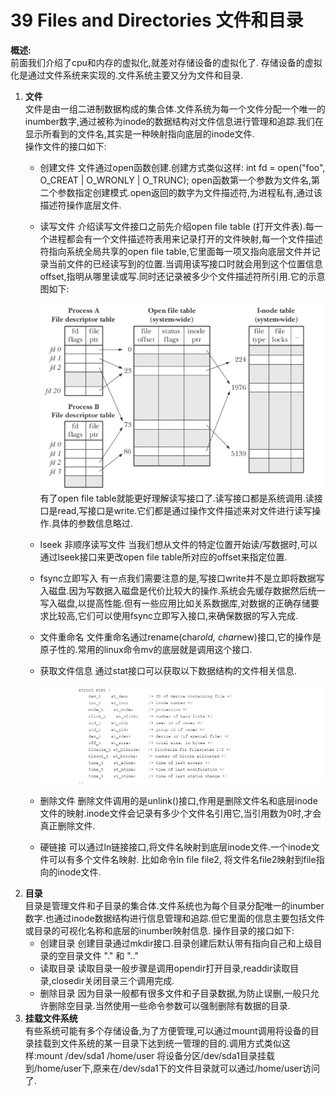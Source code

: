 39 Files and Directories 文件和目录
===

**概述:**  
前面我们介绍了cpu和内存的虚拟化,就差对存储设备的虚拟化了. 存储设备的虚拟化是通过文件系统来实现的.文件系统主要又分为文件和目录.

1.  **文件**  
    文件是由一组二进制数据构成的集合体.文件系统为每一个文件分配一个唯一的inumber数字,通过被称为inode的数据结构对文件信息进行管理和追踪.我们在显示所看到的文件名,其实是一种映射指向底层的inode文件.  
    操作文件的接口如下:  
    *   创建文件
        文件通过open函数创建.创建方式类似这样: int fd = open("foo", O_CREAT | O_WRONLY | O_TRUNC); open函数第一个参数为文件名,第二个参数指定创建模式.open返回的数字为文件描述符,为进程私有,通过该描述符操作底层文件.
    *   读写文件
        介绍读写文件接口之前先介绍open file table (打开文件表).每一个进程都会有一个文件描述符表用来记录打开的文件映射,每一个文件描述符指向系统全局共享的open file table,它里面每一项又指向底层文件并记录当前文件的已经读写到的位置.当调用读写接口时就会用到这个位置信息offset,指明从哪里读或写.同时还记录被多少个文件描述符所引用.它的示意图如下:  

        ![](img/open_file_table.png)
        有了open file table就能更好理解读写接口了.读写接口都是系统调用.读接口是read,写接口是write.它们都是通过操作文件描述来对文件进行读写操作.具体的参数信息略过.
    *   lseek 非顺序读写文件
        当我们想从文件的特定位置开始读/写数据时,可以通过lseek接口来更改open file table所对应的offset来指定位置.
    *   fsync立即写入
        有一点我们需要注意的是,写接口write并不是立即将数据写入磁盘.因为写数据入磁盘是代价比较大的操作.系统会先缓存数据然后统一写入磁盘,以提高性能.但有一些应用比如关系数据库,对数据的正确存储要求比较高,它们可以使用fsync立即写入接口,来确保数据的写入完成.
    *   文件重命名
        文件重命名通过rename(char*old, char*new)接口,它的操作是原子性的.常用的linux命令mv的底层就是调用这个接口.
    *   获取文件信息
        通过stat接口可以获取以下数据结构的文件相关信息.

        ![](img/file_stat.png)

    *   删除文件
        删除文件调用的是unlink()接口,作用是删除文件名和底层inode文件的映射.inode文件会记录有多少个文件名引用它,当引用数为0时,才会真正删除文件.

    *   硬链接
        可以通过ln链接接口,将文件名映射到底层inode文件.一个inode文件可以有多个文件名映射. 比如命令ln file file2, 将文件名file2映射到file指向的inode文件.
2.  **目录**  
    目录是管理文件和子目录的集合体.文件系统也为每个目录分配唯一的inumber数字.也通过inode数据结构进行信息管理和追踪.但它里面的信息主要包括文件或目录的可视化名称和底层的inumber映射信息.
    操作目录的接口如下:  
    *   创建目录
        创建目录通过mkdir接口.目录创建后默认带有指向自己和上级目录的空目录文件 "." 和 ".."
    *   读取目录
        读取目录一般步骤是调用opendir打开目录,readdir读取目录,closedir关闭目录三个调用完成.
    *   删除目录
        因为目录一般都有很多文件和子目录数据,为防止误删,一般只允许删除空目录.当然使用一些命令参数可以强制删除有数据的目录.
3.  **挂载文件系统**  
    有些系统可能有多个存储设备,为了方便管理,可以通过mount调用将设备的目录挂载到文件系统的某一目录下达到统一管理的目的.调用方式类似这样:mount /dev/sda1 /home/user 将设备分区/dev/sda1目录挂载到/home/user下,原来在/dev/sda1下的文件目录就可以通过/home/user访问了.
